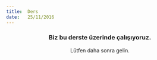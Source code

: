 ```yaml
---
title:  Ders
date:   25/11/2016
---
```


### <center>Biz bu derste üzerinde çalışıyoruz.</center>
<center>Lütfen daha sonra gelin.</center>